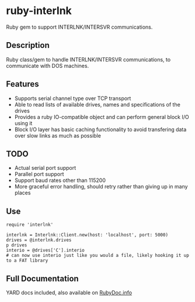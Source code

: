# ruby-interlnk
Ruby gem to support INTERLNK/INTERSVR communications.

## Description

Ruby class/gem to handle INTERLNK/INTERSVR communications, to communicate with DOS machines.

## Features
 * Supports serial channel type over TCP transport
 * Able to read lists of available drives, names and specifications of the drives
 * Provides a ruby IO-compatible object and can perform general block I/O using it
 * Block I/O layer has basic caching functionality to avoid transfering data over slow links as much as possible

## TODO
 * Actual serial port support
 * Parallel port support
 * Support baud rates other than 115200
 * More graceful error handling, should retry rather than giving up in many places


## Use
    require 'interlnk'
    
    interlnk = Interlnk::Client.new(host: 'localhost', port: 5000)
    drives = @interlnk.drives
    p drives
    interio = @drives['C'].interio
    # can now use interio just like you would a file, likely hooking it up to a FAT library


## Full Documentation
YARD docs included, also available on [RubyDoc.info](https://www.rubydoc.info/github/sarahemm/ruby-interlnk/master)